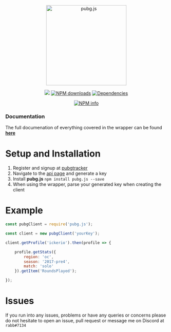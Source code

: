 <div align="center">
    <p>
        <img alt="pubg.js" src="https://i.imgur.com/YzaajHA.png" width="250"/>
    </p>
    <p>
        <a href="https://travis-ci.org/ickerio/pubg.js"><img src="https://travis-ci.org/ickerio/pubg.js.svg?branch=master"></a>
        <a href="https://www.npmjs.com/package/pubg.js"><img src="https://img.shields.io/npm/dt/pubg.js.svg?maxAge=3600" alt="NPM downloads" /></a>
        <a href="https://david-dm.org/ickerio/pubg.js"><img src="https://img.shields.io/david/ickerio/pubg.js.svg?maxAge=3600" alt="Dependencies" /></a>
    </p>
    <a href="https://nodei.co/npm/pubg.js/"><img src="https://nodei.co/npm/pubg.js.png?downloads=true&stars=true" alt="NPM info"/></a>
</div>

### Documentation
The full documenation of everything covered in the wrapper can be found [**here**](https://github.com/ickerio/pubg.js/blob/master/Documentation.md)

# Setup and Installation
1. Register and signup at [pubgtracker](https://pubgtracker.com/)
2. Navigate to the [api page](https://pubgtracker.com/site-api) and generate a key
3. Install **pubg.js** `npm install pubg.js --save`
4. When using the wrapper, parse your generated key when creating the client


# Example
```js
const pubgClient = require('pubg.js');

const client = new pubgClient('yourKey');

client.getProfile('ickerio').then(profile => {

    profile.getStats({
        region: 'oc',
        season: '2017-pre4',
        match: 'solo'
    }).getItem('RoundsPlayed');

});
```

# Issues
If you run into any issues, problems or have any queries or concerns please do not hesitate to open an issue, pull request or message me on Discord at `rabb#7134`